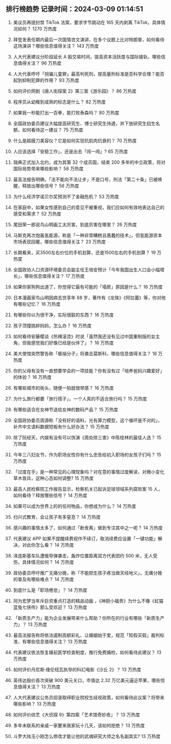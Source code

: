 
## 排行榜趋势 记录时间：2024-03-09 01:14:51
  
  1. 美议员再提封禁 TikTok 法案，要求字节跳动在 165 天内剥离 TikTok，具体情况如何？ 1270 万热度
    
  2. 拜登发表任期内最后一次国情咨文演讲，在多个议题上比对特朗普，如何看待这场演讲？哪些信息值得关注？ 143 万热度
    
  3. 人大代表建议分阶段延长 A 股交易时间，提高资本活跃度与国际接轨，哪些信息值得关注？ 96 万热度
    
  4. 人大代表呼吁「拐骗儿童罪」最高判死刑，提高量刑标准是否科学合理？能否起到抑制犯罪的作用？ 93 万热度
    
  5. 如何评价网剧《唐人街探案 2》第三案《游乐园》？ 86 万热度
    
  6. 程序员从幼稚到成熟的标志是什么？ 82 万热度
    
  7. 如果我一秒能打出一百拳，能打败泰森吗？ 80 万热度
    
  8. 全国政协委员建议大幅提高研究生、博士研究生待遇，并下放研究生招生名额，如何看待这一建议？ 75 万热度
    
  9. 什么是超膜刀美容仪？它是如何实现抗肌肉抗衰的？ 70 万热度
    
  10. 人应该选择「安稳工作」，还是出去「闯一闯」? 65 万热度
    
  11. 瑞典正式加入北约，成为其第 32 个成员国，结束 200 多年的中立政策，将对国际局势带来哪些影响？ 58 万热度
    
  12. 最高法报告明确，「法不能向不法让步」不是口号，刑法「第二十条」已被唤醒，释放出哪些信号？ 56 万热度
    
  13. 为什么经济学诺贝尔奖预测不了金融危机？ 53 万热度
    
  14. 在家庭中，如果女性感到自己的意见不被重视，我们应如何有效地表达自己的感受和需求？ 52 万热度
    
  15. 尾田荣一郎说鸟山明画工太厉害，到底厉害在哪里？ 26 万热度
    
  16. 马斯克再次炮轰氢能源，称是「一种非常糟糕且愚蠢的技术」，但氢能源资本市场表现回暖，哪些信息值得关注？ 23 万热度
    
  17. 长期看来，买3500左右价位的手机划算，还是1500左右的手机划算？ 19 万热度
    
  18. 全国政协人口资源环境委员会副主任王培安预计「今年我国出生人口会小幅增长」，哪些信息值得关注？ 17 万热度
    
  19. 如果你家狗狗出道了，你觉得它最有可能的「塌房」原因是什么？ 16 万热度
    
  20. 日本漫画家鸟山明因病去世享年 68 岁，著作有《龙珠》《阿拉蕾》等，你对他有哪些记忆？ 16 万热度
    
  21. 有哪些你以为很干净，实际很脏的东西？ 16 万热度
    
  22. 孩子顶撞挑衅妈妈，怎么办？ 16 万热度
    
  23. 如何看待安藤樱谈《热辣滚烫》时说「虽然我还没有见过中国重制版的女主角，但我感觉我们好像已经是伙伴了」？ 16 万热度
    
  24. 美大使馆突然警告称「极端分子」将袭击莫斯科，哪些信息值得关注？ 16 万热度
    
  25. 你的父母有没有一直想要学会的一项技能？你有没有过「培养爸妈兴趣爱好」的体验？ 16 万热度
    
  26. 有哪些城市的街头，随便一拍就很带感？ 16 万热度
    
  27. 为什么旅行都要「旅行搭子」，一个人真的不适合旅行吗？ 15 万热度
    
  28. 有哪些适合在女神节送给女神的数码产品？ 15 万热度
    
  29. 全国政协委员周源称「没有好的语料，光有算力模型，这个循环是不对的」，补齐中文语料数据短板有什么好办法？ 15 万热度
    
  30. 除了阮经天，内娱有没有可以饰演《周处除三害》中陈桂林的最佳人选？ 15 万热度
    
  31. 今年三八妇女节，作为职场女性你有什么忠告给初入职场的女孩子们吗？ 15 万热度
    
  32. 「过度在乎」是一种常见的心理现象吗？对在意的事情过度解读，对微小变化草木皆兵，这种心态如何调整? 15 万热度
    
  33. 最高人民检察院工作报告显示，检察机关已起诉足球领域系列腐败案 15 人，如何看待？释放哪些信号？ 14 万热度
    
  34. 如果可以成为世界上的的任何物品，你想成为什么？ 14 万热度
    
  35. 扫兴式教育，会让孩子有多窒息？ 14 万热度
    
  36. 感兴趣的事情太多了，如何通过「断舍离」做到专注其中之一呢？ 14 万热度
    
  37. 代表建议 APP 如果不提醒续费视作不续订，取消续费应设置「一键功能」解决，对此你怎么看？ 14 万热度
    
  38. 泽连斯基车队遭俄导弹袭击，轰炸位置距离双方代表团约 500 米，无人受伤，具体情况如何？ 14 万热度
    
  39. 政协委员呼吁推广无痛分娩，称「不能把生孩子疼当做天经地义」，无痛分娩的普及有哪些难点？ 14 万热度
    
  40. 到底什么是「职场倦怠」？ 14 万热度
    
  41. 同为宏梦当年斥巨资重点打造的精品动画 ，《神厨小福贵》为什么不像《虹猫蓝兔七侠传》那么受欢迎？ 13 万热度
    
  42. 「新质生产力」能为企业发展带来什么帮助？你所在的行业有哪些「新质生产力」？ 13 万热度
    
  43. 最高法报告称将依法遏制高额彩礼、让婚姻始于爱，规范「知假买假」裁判标准，有哪些信息值得关注？ 13 万热度
    
  44. 代表建议依法恢复婚前医学检查制度，推行免费婚检，如何看待此建议？ 13 万热度
    
  45. 如何评价丹尼斯·维伦纽瓦执导的科幻电影《沙丘 2》？ 13 万热度
    
  46. 英伟达股价首次突破 900 美元关口，市值达 2.32 万亿美元逼近苹果，哪些信息值得关注？ 13 万热度
    
  47. 人大代表建议公务员招录取缔职业院校生歧视政策，如何看待此议案？将带来哪些影响？ 13 万热度
    
  48. 如何评价综艺《大侦探 9》第四案「艺术馆奇妙夜」？ 13 万热度
    
  49. 多年未联系的亲戚一家要来我家玩十几天，该如何拒绝？ 13 万热度
    
  50. 斗罗大陆玉小刚怎么修改才能让他的武魂研究大师之名名副其实? 13 万热度
    